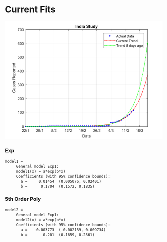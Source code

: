 # Current Fits

![](./images/graph.png)



### Exp

```
model1 = 
     General model Exp1:
     model1(x) = a*exp(b*x)
     Coefficients (with 95% confidence bounds):
       a =     0.01454  (0.005076, 0.02401)
       b =      0.1704  (0.1572, 0.1835)

```

### 5th Order Poly

```
model2 = 
     General model Exp1:
     model2(x) = a*exp(b*x)
     Coefficients (with 95% confidence bounds):
       a =    0.003773  (-0.002189, 0.009734)
       b =       0.201  (0.1659, 0.2361)

```